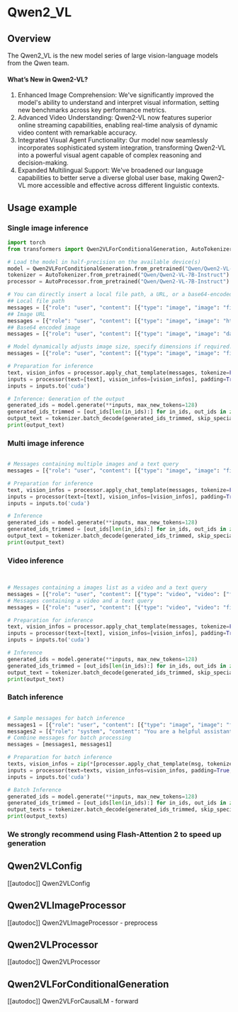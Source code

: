 <!--Copyright 2024 The HuggingFace Team. All rights reserved.

Licensed under the Apache License, Version 2.0 (the "License"); you may not use this file except in compliance with
the License. You may obtain a copy of the License at

http://www.apache.org/licenses/LICENSE-2.0

Unless required by applicable law or agreed to in writing, software distributed under the License is distributed on
an "AS IS" BASIS, WITHOUT WARRANTIES OR CONDITIONS OF ANY KIND, either express or implied. See the License for the
specific language governing permissions and limitations under the License.

⚠️ Note that this file is in Markdown but contain specific syntax for our doc-builder (similar to MDX) that may not be
rendered properly in your Markdown viewer.

-->

# Qwen2_VL


## Overview

The Qwen2_VL is the new model series of large vision-language models from the Qwen team. 

#### What’s New in Qwen2-VL?

1. Enhanced Image Comprehension: We've significantly improved the model's ability to understand and interpret visual information, setting new benchmarks across key performance metrics.
2. Advanced Video Understanding: Qwen2-VL now features superior online streaming capabilities, enabling real-time analysis of dynamic video content with remarkable accuracy.
3. Integrated Visual Agent Functionality: Our model now seamlessly incorporates sophisticated system integration, transforming Qwen2-VL into a powerful visual agent capable of complex reasoning and decision-making.
4. Expanded Multilingual Support: We've broadened our language capabilities to better serve a diverse global user base, making Qwen2-VL more accessible and effective across different linguistic contexts.



## Usage example

### Single image inference

```python
import torch
from transformers import Qwen2VLForConditionalGeneration, AutoTokenizer, AutoProcessor

# Load the model in half-precision on the available device(s)
model = Qwen2VLForConditionalGeneration.from_pretrained("Qwen/Qwen2-VL-7B-Instruct", device_map="auto")
tokenizer = AutoTokenizer.from_pretrained("Qwen/Qwen2-VL-7B-Instruct")
processor = AutoProcessor.from_pretrained("Qwen/Qwen2-VL-7B-Instruct")

# You can directly insert a local file path, a URL, or a base64-encoded image into the position where you want in the text.
## Local file path
messages = [{"role": "user", "content": [{"type": "image", "image": "file:///path/to/your/image.jpg"}, {"type": "text", "text": "Describe this image."}]}]
## Image URL
messages = [{"role": "user", "content": [{"type": "image", "image": "http://path/to/your/image.jpg"}, {"type": "text", "text": "Describe this image."}]}]
## Base64 encoded image
messages = [{"role": "user", "content": [{"type": "image", "image": "data:image;base64,/9j/..."}, {"type": "text", "text": "Describe this image."}]}]

# Model dynamically adjusts image size, specify dimensions if required.
messages = [{"role": "user", "content": [{"type": "image", "image": "file:///path/to/your/image.jpg", "resized_height": 280, "resized_width": 420}, {"type": "text", "text": "Describe this image."}]}]

# Preparation for inference
text, vision_infos = processor.apply_chat_template(messages, tokenize=False, add_generation_prompt=True)
inputs = processor(text=[text], vision_infos=[vision_infos], padding=True, return_tensors="pt")
inputs = inputs.to('cuda')

# Inference: Generation of the output
generated_ids = model.generate(**inputs, max_new_tokens=128)
generated_ids_trimmed = [out_ids[len(in_ids):] for in_ids, out_ids in zip(inputs.input_ids, generated_ids)]
output_text = tokenizer.batch_decode(generated_ids_trimmed, skip_special_tokens=True, clean_up_tokenization_spaces=False)
print(output_text)
```

### Multi image inference


```python

# Messages containing multiple images and a text query
messages = [{"role": "user", "content": [{"type": "image", "image": "file:///path/to/image1.jpg"}, {"type": "image", "image": "file:///path/to/image2.jpg"}, {"type": "text", "text": "Identify the similarities between these images."}]}]

# Preparation for inference
text, vision_infos = processor.apply_chat_template(messages, tokenize=False, add_generation_prompt=True)
inputs = processor(text=[text], vision_infos=[vision_infos], padding=True, return_tensors="pt")
inputs = inputs.to('cuda')

# Inference
generated_ids = model.generate(**inputs, max_new_tokens=128)
generated_ids_trimmed = [out_ids[len(in_ids):] for in_ids, out_ids in zip(inputs.input_ids, generated_ids)]
output_text = tokenizer.batch_decode(generated_ids_trimmed, skip_special_tokens=True, clean_up_tokenization_spaces=False)
print(output_text)
```

### Video inference


```python


# Messages containing a images list as a video and a text query
messages = [{"role": "user", "content": [{"type": "video", "video": ["file:///path/to/frame1.jpg", "file:///path/to/frame2.jpg", "file:///path/to/frame3.jpg", "file:///path/to/frame4.jpg"], 'fps': 1.0}, {"type": "text", "text": "Describe this video."}]}]
# Messages containing a video and a text query
messages = [{"role": "user", "content": [{"type": "video", "video": "file:///path/to/video1.mp4", 'max_pixels': 360*420, 'fps': 1.0}, {"type": "text", "text": "Describe this video."}]}]

# Preparation for inference
text, vision_infos = processor.apply_chat_template(messages, tokenize=False, add_generation_prompt=True)
inputs = processor(text=[text], vision_infos=[vision_infos], padding=True, return_tensors="pt")
inputs = inputs.to('cuda')

# Inference
generated_ids = model.generate(**inputs, max_new_tokens=128)
generated_ids_trimmed = [out_ids[len(in_ids):] for in_ids, out_ids in zip(inputs.input_ids, generated_ids)]
output_text = tokenizer.batch_decode(generated_ids_trimmed, skip_special_tokens=True, clean_up_tokenization_spaces=False)
print(output_text)
```


### Batch inference

```python

# Sample messages for batch inference
messages1 = [{"role": "user", "content": [{"type": "image", "image": "file:///path/to/image1.jpg"}, {"type": "image", "image": "file:///path/to/image2.jpg"}, {"type": "text", "text": "What are the common elements in these pictures?"}]}]
messages2 = [{"role": "system", "content": "You are a helpful assistant."}, {"role": "user", "content": "Who are you?"}]
# Combine messages for batch processing
messages = [messages1, messages1]

# Preparation for batch inference
texts, vision_infos = zip(*[processor.apply_chat_template(msg, tokenize=False, add_generation_prompt=True) for msg in messages])
inputs = processor(text=texts, vision_infos=vision_infos, padding=True, return_tensors="pt")
inputs = inputs.to('cuda')

# Batch Inference
generated_ids = model.generate(**inputs, max_new_tokens=128)
generated_ids_trimmed = [out_ids[len(in_ids):] for in_ids, out_ids in zip(inputs.input_ids, generated_ids)]
output_texts = tokenizer.batch_decode(generated_ids_trimmed, skip_special_tokens=True, clean_up_tokenization_spaces=False)
print(output_texts)
```



### We strongly recommend using Flash-Attention 2 to speed up generation

## Qwen2VLConfig

[[autodoc]] Qwen2VLConfig

## Qwen2VLImageProcessor

[[autodoc]] Qwen2VLImageProcessor
    - preprocess

## Qwen2VLProcessor

[[autodoc]] Qwen2VLProcessor

## Qwen2VLForConditionalGeneration

[[autodoc]] Qwen2VLForCausalLM
    - forward
